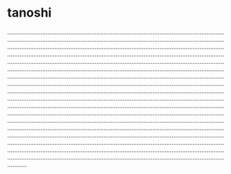 # tanoshi

...................................................................................................................................................................................................................................................................................................................................................................................................................................................................................................................................................................................................................................................................................................................................................................................................................................................................................................................................................................................................................................................................................................................................................................................................................................................................................................................................................................................................................................................................................................................................................................................................................................................................................................................................................................................................................................................................................................................................................................................................................................................................................................................................................................................................................................................................................................................................